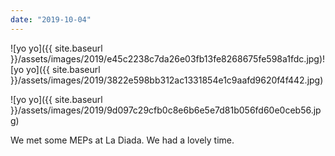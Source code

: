 ```yaml
---
date: "2019-10-04"
---
```


![yo yo]({{ site.baseurl }}/assets/images/2019/e45c2238c7da26e03fb13fe8268675fe598a1fdc.jpg)![yo yo]({{ site.baseurl }}/assets/images/2019/3822e598bb312ac1331854e1c9aafd9620f4f442.jpg)

![yo yo]({{ site.baseurl }}/assets/images/2019/9d097c29cfb0c8e6b6e5e7d81b056fd60e0ceb56.jpg)

We met some MEPs at La Diada. We had a lovely time.
